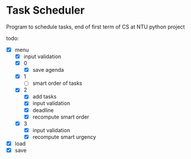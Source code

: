 # Task Scheduler

Program to schedule tasks, end of first term of CS at NTU python project

todo:

- [x] menu
    - [x] input validation
    - [x] 0
        - [x] save agenda
    - [x] 1
        - [ ] smart order of tasks
    - [x] 2
        - [x] add tasks
        - [x] input validation
        - [x] deadline
        - [x] recompute smart order
    - [x] 3
        - [x] input validation
        - [x] recompute smart urgency
- [x] load
- [x] save